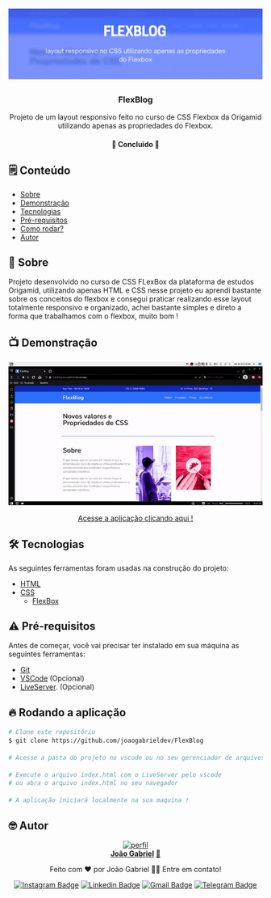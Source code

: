 <!-- BANNER OU LOGO -->
<h1 align="center">
    <img alt="NextLevelWeek" title="#TituloProjeto" src="/resource_github/flexblog_banner.gif" />
</h1>


<!-- TITULO E DESCRIÇAO -->
<div align="center">
	<h3>FlexBlog</h3>
	<p align="center">Projeto de um layout responsivo feito no curso de CSS Flexbox da Origamid utilizando apenas as propriedades do Flexbox.</p>
</div>


<!-- STATUS DO PROJETO -->
<h4 align="center"> 
	🚧 Concluido 🚧 
</h4>



## 🗒️ Conteúdo
   * [Sobre](#-Sobre)
   * [Demonstração](#-Demonstração)
   * [Tecnologias](#-tecnologias)
   * [Pré-requisitos](#-Pré-requisitos)
   * [Como rodar?](#-Rodando-a-aplicação)
   * [Autor](#-Autor)


<!-- SOBRE -->
## 📖 Sobre
Projeto desenvolvido no curso de CSS FLexBox da plataforma de estudos Origamid, utilizando apenas HTML e CSS nesse projeto eu aprendi bastante sobre os conceitos do flexbox e consegui praticar realizando esse layout totalmente responsivo e organizado, achei bastante simples e direto a forma que trabalhamos com o flexbox, muito bom !


<!-- DEMONSTRAÇÃO DA APLICAÇÃO -->
<!-- Colocar gifs e links da hospedagem -->
## 📺 Demonstração
<p align="center">
  <img alt="Demonstração" src="resource_github/flexblog_demo.gif">
</p>
<div align="center">
<a href="https://flexblog-joaogabriel.vercel.app">Acesse a aplicação clicando aqui !</a>
</div>





<!-- TECNOLOGIAS UTILIZADAS -->
## 🛠 Tecnologias
As seguintes ferramentas foram usadas na construção do projeto:
- [HTML](https://developer.mozilla.org/pt-BR/docs/Web/HTML)
- [CSS](https://developer.mozilla.org/pt-BR/docs/Web/CSS)
	- [FlexBox](https://developer.mozilla.org/pt-BR/docs/Web/CSS/CSS_Flexible_Box_Layout/Basic_Concepts_of_Flexbox)





<!-- PRE-REQUISITOS -->
## ⚠️ Pré-requisitos
Antes de começar, você vai precisar ter instalado em sua máquina as seguintes ferramentas:
- [Git](https://git-scm.com)
- [VSCode](https://code.visualstudio.com/) (Opcional)
- [LiveServer](https://marketplace.visualstudio.com/items?itemName=ritwickdey.LiveServer). (Opcional) 





<!-- RODANDO A APLICAÇÃO -->
## 🔥 Rodando a aplicação
```bash
# Clone este repositório
$ git clone https://github.com/joaogabrieldev/FlexBlog

# Acesse a pasta do projeto no vscode ou no seu gerenciador de arquivos

# Execute o arquivo index.html com o LiveServer pelo vscode
# ou abra o arquivo index.html no seu navegador

# A aplicação iniciará localmente na sua maquina !
```




<!-- AUTOR -->
## 🤓 Autor
<div align="center" >
<a href="https://www.linkedin.com/in/joaogabrieldev/">
 <img src="https://avatars.githubusercontent.com/u/43724692?v=4" width="200px;" alt="perfil"/>
 <br />
 <b>João Gabriel</b></a> <a href="https://www.linkedin.com/in/joaogabrieldev/" title="Linkedin">🚀
</a>

Feito com ❤️ por João Gabriel 👋🏽 Entre em contato!

 [![Instagram Badge](https://img.shields.io/badge/Instagram-E4405F?style=for-the-badge&logo=instagram&logoColor=white&link=https://www.instagram.com/joaogabriel.fn/)](https://www.instagram.com/joaogabriel.fn/) [![Linkedin Badge](https://img.shields.io/badge/LinkedIn-0077B5?style=for-the-badge&logo=linkedin&logoColor=white&link=https://www.linkedin.com/in/joaogabrieldev/)](https://www.linkedin.com/in/joaogabrieldev/) [![Gmail Badge](https://img.shields.io/badge/Gmail-D14836?style=for-the-badge&logo=gmail&logoColor=white&link=mailto:dev.joaogabriel@gmail.com)](mailto:dev.joaogabriel@gmail.com) [![Telegram Badge](https://img.shields.io/badge/Telegram-2CA5E0?style=for-the-badge&logo=telegram&logoColor=white&link=https://t.me/joaogabrielfn)](https://t.me/joaogabrielfn)
	
</div>





